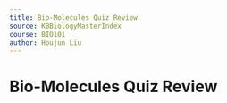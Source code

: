 ```yaml
---
title: Bio-Molecules Quiz Review
source: KBBiologyMasterIndex
course: BIO101
author: Houjun Liu
---
```


# Bio-Molecules Quiz Review

